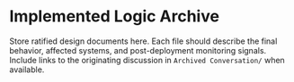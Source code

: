 # Implemented Logic Archive

Store ratified design documents here. Each file should describe the final behavior, affected systems, and post-deployment monitoring signals. Include links to the originating discussion in `Archived Conversation/` when available.
